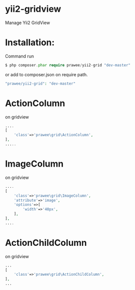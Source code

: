 yii2-gridview
=============

Manage Yii2 GridView


Installation:
=============
Command run
```php
$ php composer.phar require prawee/yii2-grid "dev-master"
```

or add to composer.json on require path.
```php
"prawee/yii2-grid": "dev-master"
```

ActionColumn
============
on gridview
```php
....
[
    'class'=>'prawee\grid\ActionColumn',
],
.....
```

ImageColumn
===========
on gridview
```php
....
[
    'class'=>'prawee\grid\ImageColumn',
    'attribute'=>'image',
    'options'=>[
        'width'=>'40px',
    ],
],
....
```

ActionChildColumn
=================
on gridview
```php
...
[
    'class'=>'prawee\grid\ActionChildColumn',
],
...
```